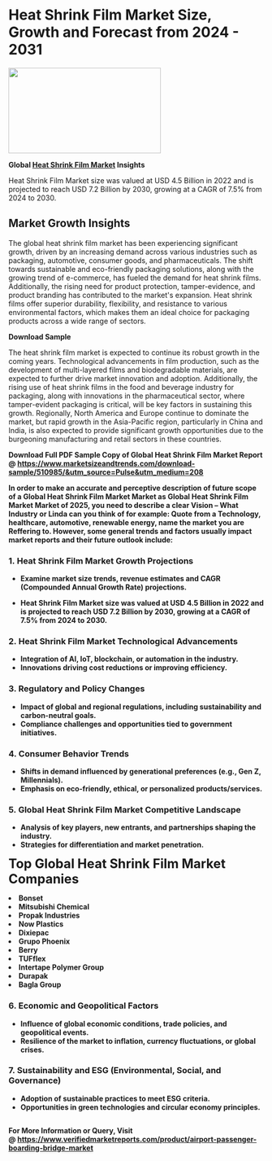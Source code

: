 <H1>Heat Shrink Film Market Size, Growth and Forecast from 2024 - 2031</H1><img class="aligncenter size-medium wp-image-584254" src="https://thirdeyenews.in/wp-content/uploads/2024/09/Global-Market-Research-300x168.jpeg" alt="" width="300" height="168" /><p><strong>Global&nbsp;<a href="https://www.marketsizeandtrends.com/download-sample/510985/&amp;utm_source=Pulse&amp;utm_medium=208">Heat Shrink Film Market</a> Insights</strong></p><p>Heat Shrink Film Market size was valued at USD 4.5 Billion in 2022 and is projected to reach USD 7.2 Billion by 2030, growing at a CAGR of 7.5% from 2024 to 2030.</p><p><h2>Market Growth Insights</h2> <p>The global heat shrink film market has been experiencing significant growth, driven by an increasing demand across various industries such as packaging, automotive, consumer goods, and pharmaceuticals. The shift towards sustainable and eco-friendly packaging solutions, along with the growing trend of e-commerce, has fueled the demand for heat shrink films. Additionally, the rising need for product protection, tamper-evidence, and product branding has contributed to the market's expansion. Heat shrink films offer superior durability, flexibility, and resistance to various environmental factors, which makes them an ideal choice for packaging products across a wide range of sectors.</p> <p><strong>Download Sample</strong></p> <p>The heat shrink film market is expected to continue its robust growth in the coming years. Technological advancements in film production, such as the development of multi-layered films and biodegradable materials, are expected to further drive market innovation and adoption. Additionally, the rising use of heat shrink films in the food and beverage industry for packaging, along with innovations in the pharmaceutical sector, where tamper-evident packaging is critical, will be key factors in sustaining this growth. Regionally, North America and Europe continue to dominate the market, but rapid growth in the Asia-Pacific region, particularly in China and India, is also expected to provide significant growth opportunities due to the burgeoning manufacturing and retail sectors in these countries. <p><strong></p><p><span class=""><strong>Download Full PDF Sample Copy of Global Heat Shrink Film Market Report</strong> @ <a href="https://www.marketsizeandtrends.com/download-sample/510985/&amp;utm_source=Pulse&amp;utm_medium=208" target="_blank">https://www.marketsizeandtrends.com/download-sample/510985/&amp;utm_source=Pulse&amp;utm_medium=208</a></span></p><p>In order to make an accurate and perceptive description of future scope of a Global&nbsp;Heat Shrink Film Market Market as Global&nbsp;Heat Shrink Film Market Market of 2025, you need to describe a clear Vision &ndash; What Industry or Linda can you think of for example: Quote from a Technology, healthcare, automotive, renewable energy, name the market you are Reffering to. However, some general trends and factors usually impact market reports and their future outlook include:</p><h3>1.&nbsp;<strong>Heat Shrink Film Market Growth Projections</strong></h3><ul><li>Examine market size trends, revenue estimates and CAGR (Compounded Annual Growth Rate) projections.</li><li><p>Heat Shrink Film Market size was valued at USD 4.5 Billion in 2022 and is projected to reach USD 7.2 Billion by 2030, growing at a CAGR of 7.5% from 2024 to 2030.</p></li></ul><h3>2.&nbsp;<strong>Heat Shrink Film Market Technological Advancements</strong></h3><ul><li>Integration of AI, IoT, blockchain, or automation in the industry.</li><li>Innovations driving cost reductions or improving efficiency.</li></ul><h3>3.&nbsp;<strong>Regulatory and Policy Changes</strong></h3><ul><li>Impact of global and regional regulations, including sustainability and carbon-neutral goals.</li><li>Compliance challenges and opportunities tied to government initiatives.</li></ul><h3>4.&nbsp;<strong>Consumer Behavior Trends</strong></h3><ul><li>Shifts in demand influenced by generational preferences (e.g., Gen Z, Millennials).</li><li>Emphasis on eco-friendly, ethical, or personalized products/services.</li></ul><h3>5.&nbsp;<strong>Global Heat Shrink Film Market Competitive Landscape</strong></h3><ul><li>Analysis of key players, new entrants, and partnerships shaping the industry.</li><li>Strategies for differentiation and market penetration.</li></ul><p data-pm-slice="1 1 []"><span style="color: inherit; font-family: inherit; font-size: 25px;">Top Global Heat Shrink Film Market Companies</span></p><div class="" data-test-id=""><p><li>Bonset</li><li> Mitsubishi Chemical</li><li> Propak Industries</li><li> Now Plastics</li><li> Dixiepac</li><li> Grupo Phoenix</li><li> Berry</li><li> TUFflex</li><li> Intertape Polymer Group</li><li> Durapak</li><li> Bagla Group</li></p></div><h3>6.&nbsp;<strong>Economic and Geopolitical Factors</strong></h3><ul><li>Influence of global economic conditions, trade policies, and geopolitical events.</li><li>Resilience of the market to inflation, currency fluctuations, or global crises.</li></ul><h3>7.&nbsp;<strong>Sustainability and ESG (Environmental, Social, and Governance)</strong></h3><ul><li>Adoption of sustainable practices to meet ESG criteria.</li><li>Opportunities in green technologies and circular economy principles.</li></ul><h2><strong style="font-size: 14px;">For More Information or Query, Visit @&nbsp;</strong><a style="background-color: #ffffff; font-size: 14px;" href="https://www.marketsizeandtrends.com/report/heat-shrink-film-market/" target="_blank">https://www.verifiedmarketreports.com/product/airport-passenger-boarding-bridge-market</a></h2>
